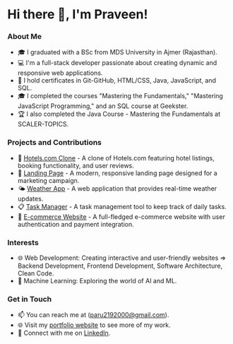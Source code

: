 # Hi there 👋, I'm Praveen!

### About Me
- 🎓 I graduated with a BSc from MDS University in Ajmer (Rajasthan).
- 💻 I'm a full-stack developer passionate about creating dynamic and responsive web applications.
- 🔧 I hold certificates in Git-GitHub, HTML/CSS, Java, JavaScript, and SQL.
- 🎓 I completed the courses "Mastering the Fundamentals," "Mastering JavaScript Programming," and an SQL course at Geekster.
- 🏆 I also completed the Java Course - Mastering the Fundamentals at SCALER-TOPICS.
 
### Projects and Contributions
- 🚀 [Hotels.com Clone]([link-to-project](https://main--praveen219.netlify.app/)) - A clone of Hotels.com featuring hotel listings, booking functionality, and user reviews.
- 🌟 [Landing Page](link-to-project) - A modern, responsive landing page designed for a marketing campaign.
- 🌤️ [Weather App](link-to-project) - A web application that provides real-time weather updates.
- 📋 [Task Manager](link-to-project) - A task management tool to keep track of daily tasks.
- 🛒 [E-commerce Website](link-to-project) - A full-fledged e-commerce website with user authentication and payment integration.

### Interests
- 🌐 Web Development: Creating interactive and user-friendly websites => Backend Development, Frontend Development, Software Architecture, Clean Code.
- 🧠 Machine Learning: Exploring the world of AI and ML.

### Get in Touch
- 📫 You can reach me at (paru2192000@gmail.com).
- 🌐 Visit my [portfolio website](link-to-your-website) to see more of my work.
- 💼 Connect with me on [LinkedIn]([link-to-your-linkedin-profile](https://www.linkedin.com/in/praveen219/)).


